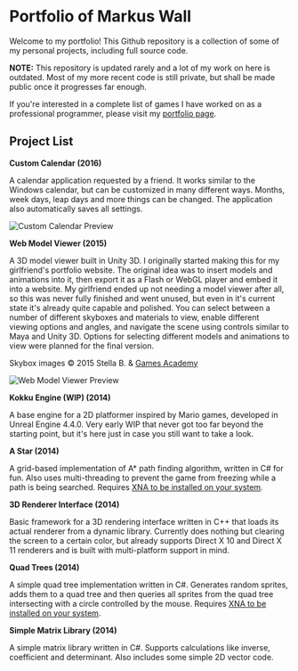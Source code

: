 Portfolio of Markus Wall
========================

Welcome to my portfolio! This Github repository is a collection of some of my personal projects, including full source code.

**NOTE:** This repository is updated rarely and a lot of my work on here is outdated. Most of my more recent code is still private, but shall be made public once it progresses far enough.

If you're interested in a complete list of games I have worked on as a professional programmer, please visit my [portfolio page](http://portfolio.rpg-hacker.de/).



Project List
------------

**Custom Calendar (2016)**

A calendar application requested by a friend. It works similar to the Windows calendar, but can be customized in many different ways. Months, week days, leap days and more things can be changed. The application also automatically saves all settings.

![Custom Calendar Preview](http://puu.sh/rqYqB/25b12fd11f.png)


**Web Model Viewer (2015)**

A 3D model viewer built in Unity 3D. I originally started making this for my girlfriend's portfolio website. The original idea was to insert models and animations into it, then export it as a Flash or WebGL player and embed it into a website. My girlfriend ended up not needing a model viewer after all, so this was never fully finished and went unused, but even in it's current state it's already quite capable and polished. You can select between a number of different skyboxes and materials to view, enable different viewing options and angles, and navigate the scene using controls similar to Maya and Unity 3D. Options for selecting different models and animations to view were planned for the final version.

Skybox images © 2015 Stella B. & [Games Academy](http://games-academy.de/)

![Web Model Viewer Preview](http://puu.sh/rqYse/ba39367982.png)


**Kokku Engine (WIP) (2014)**

A base engine for a 2D platformer inspired by Mario games, developed in Unreal Engine 4.4.0. Very early WIP that never got too far beyond the starting point, but it's here just in case you still want to take a look.


**A Star (2014)**

A grid-based implementation of A* path finding algorithm, written in C# for fun. Also uses multi-threading to prevent the game from freezing while a path is being searched. Requires [XNA to be installed on your system](https://msxna.codeplex.com/releases/view/117230).


**3D Renderer Interface (2014)**

Basic framework for a 3D rendering interface written in C++ that loads its actual renderer from a dynamic library. Currently does nothing but clearing the screen to a certain color, but already supports Direct X 10 and Direct X 11 renderers and is built with multi-platform support in mind.


**Quad Trees (2014)**

A simple quad tree implementation written in C#. Generates random sprites, adds them to a quad tree and then queries all sprites from the quad tree intersecting with a circle controlled by the mouse. Requires [XNA to be installed on your system](https://msxna.codeplex.com/releases/view/117230).


**Simple Matrix Library (2014)**

A simple matrix library written in C#. Supports calculations like inverse, coefficient and determinant. Also includes some simple 2D vector code.
